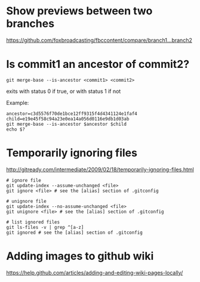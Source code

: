 # Show previews between two branches
https://github.com/foxbroadcasting/fbccontent/compare/branch1...branch2

# Is commit1 an ancestor of commit2?
```
git merge-base --is-ancestor <commit1> <commit2>
```
exits with status 0 if true, or with status 1 if not

Example:
```
ancestor=c3d5576f70de1bce12ff9315f4d4341124e1faf4
child=e19e45f58c94a23e0ea14a056d0116e9db1d03ab
git merge-base --is-ancestor $ancestor $child
echo $?
```

# Temporarily ignoring files
http://gitready.com/intermediate/2009/02/18/temporarily-ignoring-files.html

```
# ignore file
git update-index --assume-unchanged <file>
git ignore <file> # see the [alias] section of .gitconfig

# unignore file
git update-index --no-assume-unchanged <file>
git unignore <file> # see the [alias] section of .gitconfig

# list ignored files
git ls-files -v | grep ^[a-z]
git ignored # see the [alias] section of .gitconfig
```

# Adding images to github wiki
https://help.github.com/articles/adding-and-editing-wiki-pages-locally/
